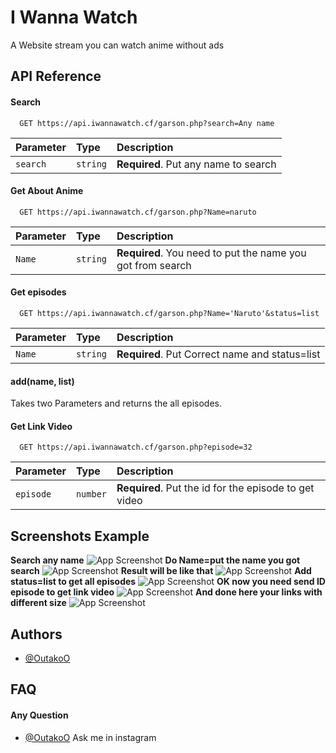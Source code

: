 
# I Wanna Watch

A Website stream you can watch anime without ads


## API Reference

#### Search

```https
  GET https://api.iwannawatch.cf/garson.php?search=Any name
```

| Parameter | Type     | Description                |
| :-------- | :------- | :------------------------- |
| `search`  | `string` | **Required**. Put any name to search |

#### Get About Anime

```https
  GET https://api.iwannawatch.cf/garson.php?Name=naruto
```

| Parameter | Type     | Description                       |
| :-------- | :------- | :-------------------------------- |
| `Name`      | `string` | **Required**. You need to put the name you got from search |

#### Get episodes

```https
  GET https://api.iwannawatch.cf/garson.php?Name='Naruto'&status=list
```

| Parameter | Type     | Description                |
| :-------- | :------- | :------------------------- |
| `Name`  | `string` | **Required**. Put Correct name and status=list |

#### add(name, list)

Takes two Parameters and returns the all episodes.

#### Get Link Video

```https
  GET https://api.iwannawatch.cf/garson.php?episode=32
```

| Parameter | Type     | Description                |
| :-------- | :------- | :------------------------- |
| `episode`  | `number` | **Required**. Put the id for the episode to get video |


## Screenshots Example
**Search any name**
![App Screenshot](https://i.postimg.cc/D0yYzk6V/image.png)
**Do Name=put the name you got search**
![App Screenshot](https://i.postimg.cc/Qdr1gkLC/image.png)
**Result will be like that**
![App Screenshot](https://i.postimg.cc/wjH0VRnq/image.png)
**Add status=list to get all episodes**
![App Screenshot](https://i.postimg.cc/8PT6Xdk0/image.png)
**OK now you need send ID episode to get link video**
![App Screenshot](https://i.postimg.cc/qBwRRP01/image.png)
**And done here your links with different size**
![App Screenshot](https://i.postimg.cc/yY573BGy/image.png)




## Authors

- [@OutakoO](https://github.com/OutakoO)


## FAQ

#### Any Question

- [@OutakoO](https://www.instagram.com/out_akoo/) Ask me in instagram

